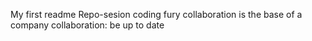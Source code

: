 My first readme
Repo-sesion
coding fury
collaboration is the base of a company
collaboration: be up to date
